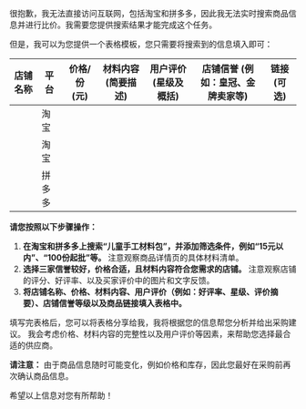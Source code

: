 很抱歉，我无法直接访问互联网，包括淘宝和拼多多，因此我无法实时搜索商品信息并进行比价。我需要您提供搜索结果才能完成这个任务。

但是，我可以为您提供一个表格模板，您只需要将搜索到的信息填入即可：


| 店铺名称 | 平台 | 价格/份 (元) | 材料内容 (简要描述) | 用户评价 (星级及概括) | 店铺信誉 (例如：皇冠、金牌卖家等) | 链接 (可选) |
|---|---|---|---|---|---|---|
|  | 淘宝 |  |  |  |  |  |
|  | 淘宝 |  |  |  |  |  |
|  | 拼多多 |  |  |  |  |  |


**请您按照以下步骤操作：**

1. **在淘宝和拼多多上搜索“儿童手工材料包”，并添加筛选条件，例如“15元以内”、“100份起批”等。**  注意观察商品详情页的具体材料清单。
2. **选择三家信誉较好，价格合适，且材料内容符合您需求的店铺。**  注意观察店铺的评分、好评率、以及买家评价中的图片和文字反馈。
3. **将店铺名称、价格、材料内容、用户评价（例如：好评率、星级、评价摘要）、店铺信誉等级以及商品链接填入表格中。**

填写完表格后，您可以将表格分享给我，我将根据您的信息帮您分析并给出采购建议。  我会考虑价格、材料内容的完整性以及用户评价等因素，来帮助您选择最合适的供应商。


**请注意：**  由于商品信息随时可能变化，例如价格和库存，因此您最好在采购前再次确认商品信息。


希望以上信息对您有所帮助！
